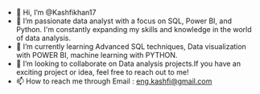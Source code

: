 - 👋 Hi, I’m @Kashfikhan17
- 👀 I’m passionate data analyst with a focus on SQL, Power BI, and Python. I'm constantly expanding my skills and knowledge in the world of data analysis.
- 🌱 I’m currently learning Advanced SQL techniques, Data visualization with POWER BI, machine learning with PYTHON. 
- 💞️ I’m looking to collaborate on Data analysis projects.If you have an exciting project or idea, feel free to reach out to me!
- 📫 How to reach me through Email : eng.kashfi@gmail.com


